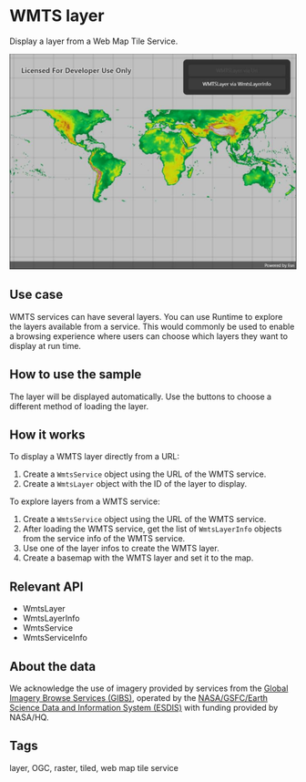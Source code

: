 # WMTS layer

Display a layer from a Web Map Tile Service.

![Image of WMTS layer](wmtslayer.jpg)

## Use case

WMTS services can have several layers. You can use Runtime to explore the layers available from a service. This would commonly be used to enable a browsing experience where users can choose which layers they want to display at run time.

## How to use the sample

The layer will be displayed automatically. Use the buttons to choose a different method of loading the layer.

## How it works

To display a WMTS layer directly from a URL:

1. Create a `WmtsService` object using the URL of the WMTS service.
2. Create a `WmtsLayer` object with the ID of the layer to display.

To explore layers from a WMTS service:

1. Create a `WmtsService` object using the URL of the WMTS service.
2. After loading the WMTS service, get the list of `WmtsLayerInfo` objects from the service info of the WMTS service.
3. Use one of the layer infos to create the WMTS layer.
4. Create a basemap with the WMTS layer and set it to the map.

## Relevant API

* WmtsLayer
* WmtsLayerInfo
* WmtsService
* WmtsServiceInfo

## About the data

We acknowledge the use of imagery provided by services from the [Global Imagery Browse Services (GIBS)](https://wiki.earthdata.nasa.gov/display/GIBS/), operated by the [NASA/GSFC/Earth Science Data and Information System (ESDIS)](https://earthdata.nasa.gov) with funding provided by NASA/HQ.

## Tags

layer, OGC, raster, tiled, web map tile service

